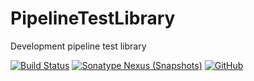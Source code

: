 # PipelineTestLibrary

Development pipeline test library

[![Build Status](https://ci.kudesunik.com/job/PipelineTestLibrary/badge/icon?style=plastic)](https://ci.kudesunik.com/job/PipelineTestLibrary/) 
[![Sonatype Nexus (Snapshots)](https://img.shields.io/nexus/s/https/repository.kudesunik.com/ru.kudesunik.pipelinetestlibrary/PipelineTestLibrary.svg?style=plastic)](https://repository.kudesunik.com/content/repositories/snapshots/ru/kudesunik/pipelinetestlibrary/PipelineTestLibrary/) 
[![GitHub](https://img.shields.io/github/license/mashape/apistatus.svg?style=plastic)](https://github.com/Kudesunik/PipelineTestLibrary/blob/master/LICENSE)
